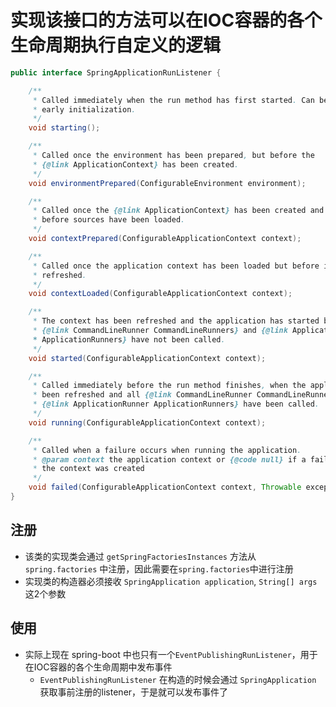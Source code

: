 # 实现该接口的方法可以在IOC容器的各个生命周期执行自定义的逻辑

```java
public interface SpringApplicationRunListener {

	/**
	 * Called immediately when the run method has first started. Can be used for very
	 * early initialization.
	 */
	void starting();

	/**
	 * Called once the environment has been prepared, but before the
	 * {@link ApplicationContext} has been created.
	 */
	void environmentPrepared(ConfigurableEnvironment environment);

	/**
	 * Called once the {@link ApplicationContext} has been created and prepared, but
	 * before sources have been loaded.
	 */
	void contextPrepared(ConfigurableApplicationContext context);

	/**
	 * Called once the application context has been loaded but before it has been
	 * refreshed.
	 */
	void contextLoaded(ConfigurableApplicationContext context);

	/**
	 * The context has been refreshed and the application has started but
	 * {@link CommandLineRunner CommandLineRunners} and {@link ApplicationRunner
	 * ApplicationRunners} have not been called.
	 */
	void started(ConfigurableApplicationContext context);

	/**
	 * Called immediately before the run method finishes, when the application context has
	 * been refreshed and all {@link CommandLineRunner CommandLineRunners} and
	 * {@link ApplicationRunner ApplicationRunners} have been called.
	 */
	void running(ConfigurableApplicationContext context);

	/**
	 * Called when a failure occurs when running the application.
	 * @param context the application context or {@code null} if a failure occurred before
	 * the context was created
	 */
	void failed(ConfigurableApplicationContext context, Throwable exception);
}
```

## 注册
- 该类的实现类会通过 `getSpringFactoriesInstances` 方法从 `spring.factories` 中注册，因此需要在`spring.factories`中进行注册
- 实现类的构造器必须接收 `SpringApplication application`, `String[] args` 这2个参数


## 使用
- 实际上现在 spring-boot 中也只有一个`EventPublishingRunListener`，用于在IOC容器的各个生命周期中发布事件
  - `EventPublishingRunListener` 在构造的时候会通过 `SpringApplication` 获取事前注册的listener，于是就可以发布事件了